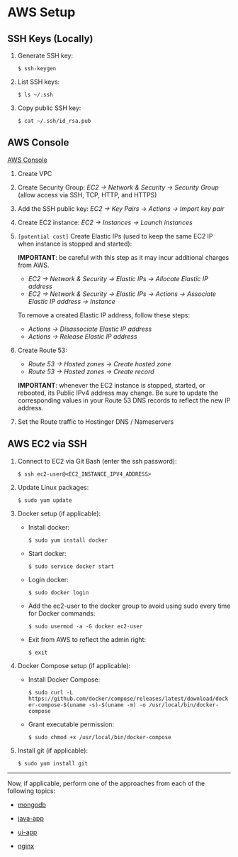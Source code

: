 # AWS Setup

## SSH Keys (Locally)

1. Generate SSH key:

   `$ ssh-keygen`

2. List SSH keys:

   `$ ls ~/.ssh`

3. Copy public SSH key:

   `$ cat ~/.ssh/id_rsa.pub`

## AWS Console

<a href="https://console.aws.amazon.com/console/home" target="_blank">AWS Console</a>

1. Create VPC

2. Create Security Group: _EC2 -> Network & Security -> Security Group_ (allow access via SSH, TCP, HTTP, and HTTPS)

3. Add the SSH public key: _EC2 -> Key Pairs -> Actions -> Import key pair_

4. Create EC2 instance: _EC2 -> Instances -> Launch instances_

5. `[potential cost]` Create Elastic IPs (used to keep the same EC2 IP when instance is stopped and started):

   **IMPORTANT**: be careful with this step as it may incur additional charges from AWS.

   - _EC2 -> Network & Security -> Elastic IPs -> Allocate Elastic IP address_
   - _EC2 -> Network & Security -> Elastic IPs -> Actions -> Associate Elastic IP address -> Instance_

   To remove a created Elastic IP address, follow these steps:

   - _Actions -> Disassociate Elastic IP address_
   - _Actions -> Release Elastic IP address_

6. Create Route 53:

   - _Route 53 -> Hosted zones -> Create hosted zone_
   - _Route 53 -> Hosted zones -> Create record_

   **IMPORTANT**: whenever the EC2 instance is stopped, started, or rebooted, its Public IPv4 address may change. Be sure to update the corresponding values in your Route 53 DNS records to reflect the new IP address.

7. Set the Route traffic to Hostinger DNS / Nameservers

## AWS EC2 via SSH

1. Connect to EC2 via Git Bash (enter the ssh password):

   `$ ssh ec2-user@<EC2_INSTANCE_IPV4_ADDRESS>`

2. Update Linux packages:

   `$ sudo yum update`

3. Docker setup (if applicable):

   - Install docker:

     `$ sudo yum install docker`

   - Start docker:

     `$ sudo service docker start`

   - Login docker:

     `$ sudo docker login`

   - Add the ec2-user to the docker group to avoid using sudo every time for Docker commands:

     `$ sudo usermod -a -G docker ec2-user`

   - Exit from AWS to reflect the admin right:

     `$ exit`

4. Docker Compose setup (if applicable):

   - Install Docker Compose:

     `$ sudo curl -L https://github.com/docker/compose/releases/latest/download/docker-compose-$(uname -s)-$(uname -m) -o /usr/local/bin/docker-compose`

   - Grant executable permission:

     `$ sudo chmod +x /usr/local/bin/docker-compose`

5. Install git (if applicable):

   `$ sudo yum install git`

---

Now, if applicable, perform one of the approaches from each of the following topics:

- [mongodb](https://github.com/erebelo/aws-docker/tree/main/mongodb)

- [java-app](https://github.com/erebelo/aws-docker/tree/main/java-app)

- [ui-app](https://github.com/erebelo/aws-docker/tree/main/ui-app)

- [nginx](https://github.com/erebelo/aws-docker/tree/main/nginx)
